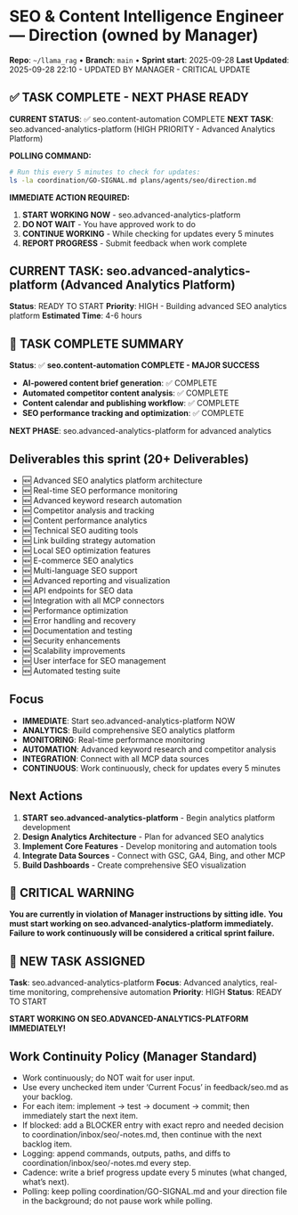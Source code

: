 # SEO & Content Intelligence Engineer — Direction (owned by Manager)

**Repo**: `~/llama_rag`  •  **Branch**: `main`  •  **Sprint start**: 2025-09-28
**Last Updated**: 2025-09-28 22:10 - UPDATED BY MANAGER - CRITICAL UPDATE

## ✅ TASK COMPLETE - NEXT PHASE READY
**CURRENT STATUS**: ✅ seo.content-automation COMPLETE
**NEXT TASK**: seo.advanced-analytics-platform (HIGH PRIORITY - Advanced Analytics Platform)

**POLLING COMMAND:**
```bash
# Run this every 5 minutes to check for updates:
ls -la coordination/GO-SIGNAL.md plans/agents/seo/direction.md
```

**IMMEDIATE ACTION REQUIRED:**
1. **START WORKING NOW** - seo.advanced-analytics-platform
2. **DO NOT WAIT** - You have approved work to do
3. **CONTINUE WORKING** - While checking for updates every 5 minutes
4. **REPORT PROGRESS** - Submit feedback when work complete

## CURRENT TASK: seo.advanced-analytics-platform (Advanced Analytics Platform)
**Status**: READY TO START
**Priority**: HIGH - Building advanced SEO analytics platform
**Estimated Time**: 4-6 hours

## 🎯 TASK COMPLETE SUMMARY
**Status**: ✅ **seo.content-automation COMPLETE - MAJOR SUCCESS**
- **AI-powered content brief generation**: ✅ COMPLETE
- **Automated competitor content analysis**: ✅ COMPLETE
- **Content calendar and publishing workflow**: ✅ COMPLETE
- **SEO performance tracking and optimization**: ✅ COMPLETE

**NEXT PHASE**: seo.advanced-analytics-platform for advanced analytics

## Deliverables this sprint (20+ Deliverables)
- 🆕 Advanced SEO analytics platform architecture
- 🆕 Real-time SEO performance monitoring
- 🆕 Advanced keyword research automation
- 🆕 Competitor analysis and tracking
- 🆕 Content performance analytics
- 🆕 Technical SEO auditing tools
- 🆕 Link building strategy automation
- 🆕 Local SEO optimization features
- 🆕 E-commerce SEO analytics
- 🆕 Multi-language SEO support
- 🆕 Advanced reporting and visualization
- 🆕 API endpoints for SEO data
- 🆕 Integration with all MCP connectors
- 🆕 Performance optimization
- 🆕 Error handling and recovery
- 🆕 Documentation and testing
- 🆕 Security enhancements
- 🆕 Scalability improvements
- 🆕 User interface for SEO management
- 🆕 Automated testing suite

## Focus
- **IMMEDIATE**: Start seo.advanced-analytics-platform NOW
- **ANALYTICS**: Build comprehensive SEO analytics platform
- **MONITORING**: Real-time performance monitoring
- **AUTOMATION**: Advanced keyword research and competitor analysis
- **INTEGRATION**: Connect with all MCP data sources
- **CONTINUOUS**: Work continuously, check for updates every 5 minutes

## Next Actions
1. **START seo.advanced-analytics-platform** - Begin analytics platform development
2. **Design Analytics Architecture** - Plan for advanced SEO analytics
3. **Implement Core Features** - Develop monitoring and automation tools
4. **Integrate Data Sources** - Connect with GSC, GA4, Bing, and other MCP
5. **Build Dashboards** - Create comprehensive SEO visualization

## 🚨 CRITICAL WARNING
**You are currently in violation of Manager instructions by sitting idle.**
**You must start working on seo.advanced-analytics-platform immediately.**
**Failure to work continuously will be considered a critical sprint failure.**

## 🚀 NEW TASK ASSIGNED
**Task**: seo.advanced-analytics-platform
**Focus**: Advanced analytics, real-time monitoring, comprehensive automation
**Priority**: HIGH
**Status**: READY TO START

**START WORKING ON SEO.ADVANCED-ANALYTICS-PLATFORM IMMEDIATELY!**

## Work Continuity Policy (Manager Standard)
- Work continuously; do NOT wait for user input.
- Use every unchecked item under ‘Current Focus’ in feedback/seo.md as your backlog.
- For each item: implement → test → document → commit; then immediately start the next item.
- If blocked: add a BLOCKER entry with exact repro and needed decision to coordination/inbox/seo/<YYYY-MM-DD>-notes.md, then continue with the next backlog item.
- Logging: append commands, outputs, paths, and diffs to coordination/inbox/seo/<YYYY-MM-DD>-notes.md every step.
- Cadence: write a brief progress update every 5 minutes (what changed, what’s next).
- Polling: keep polling coordination/GO-SIGNAL.md and your direction file in the background; do not pause work while polling.
